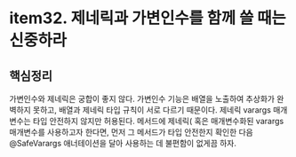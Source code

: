 # item32. 제네릭과 가변인수를 함께 쓸 때는 신중하라





## 핵심정리

가변인수와 제네릭은 궁합이 좋지 않다. 가변인수 기능은 배열을 노출하여 추상화가 완벽하지 못하고, 배열과 제네릭 타입 규칙이 서로 다르기 때문이다. 제네릭 varargs 매개변수는 타입 안전하지 않지만 허용된다. 메서드에 제네릭( 혹은 매개변수화된 varargs 매개변수를 사용하고자 한다면, 먼저 그 메서드가 타입 안전한지 확인한 다음 @SafeVarargs 애너테이션을 달아 사용하는 데 불편함이 없게끔 하자.




